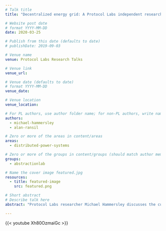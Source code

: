 ```yaml
---
# Talk title
title: "Decentralized energy grid: A Protocol Labs independent research project"

# Website post date
# format YYYY-MM-DD
date: 2020-03-25

# Publish from this date (defaults to date)
# publishDate: 2019-09-03

# Venue name
venue: Protocol Labs Research Talks

# Venue link
venue_url:

# Venue date (defaults to date)
# format YYYY-MM-DD
venue_date:

# Venue location
venue_location:

# For PL authors, use author folder name; for non-PL authors, write name as in paper within ""
authors:
  - michael-hammersley
  - alan-ransil

# Zero or more of the areas in content/areas
areas:
  - distributed-power-systems

# Zero or more of the groups in content/groups (should match author membership)
groups:
  - abstractionlab

# Name the cover image featured.jpg
resources:
  - title: featured-image
    src: featured.png

# Short abstract
# Describe talk here
abstract: "Protocol Labs researcher Michael Hammersley discusses the current state of his work on a decentralized energy grid, a shared project with Alan Ransil, another researcher at Protocol Labs."

---
```



{{< youtube Xh80OzmaiGc >}}
